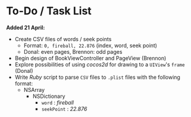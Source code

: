To-Do / Task List
=================

**Added 21 April:**

* Create CSV files of words / seek points
	* Format: `0, fireball, 22.876` (index, word, seek point)
	* Donal: even pages, Brennon: odd pages
* Begin design of BookViewController and PageView (Brennon)
* Explore possibilities of using *cocos2d* for drawing to a `UIView`'s `frame` (Donal)
* Write *Ruby* script to parse `CSV` files to `.plist` files with the following format:
	* NSArray
		* NSDictionary
			* `word` : *fireball*
			* `seekPoint` : *22.876*
